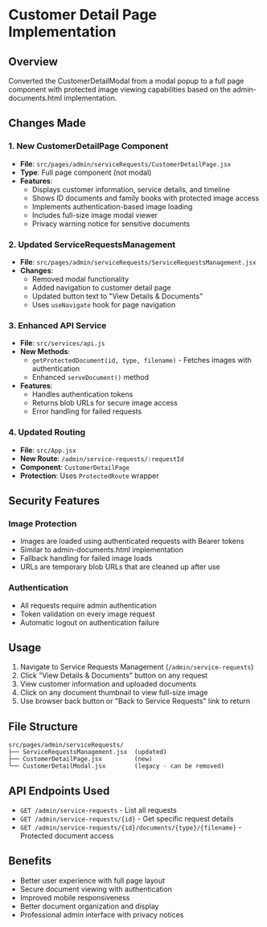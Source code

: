# Customer Detail Page Implementation

## Overview
Converted the CustomerDetailModal from a modal popup to a full page component with protected image viewing capabilities based on the admin-documents.html implementation.

## Changes Made

### 1. New CustomerDetailPage Component
- **File**: `src/pages/admin/serviceRequests/CustomerDetailPage.jsx`
- **Type**: Full page component (not modal)
- **Features**:
  - Displays customer information, service details, and timeline
  - Shows ID documents and family books with protected image access
  - Implements authentication-based image loading
  - Includes full-size image modal viewer
  - Privacy warning notice for sensitive documents

### 2. Updated ServiceRequestsManagement
- **File**: `src/pages/admin/serviceRequests/ServiceRequestsManagement.jsx`
- **Changes**:
  - Removed modal functionality
  - Added navigation to customer detail page
  - Updated button text to "View Details & Documents"
  - Uses `useNavigate` hook for page navigation

### 3. Enhanced API Service
- **File**: `src/services/api.js`
- **New Methods**:
  - `getProtectedDocument(id, type, filename)` - Fetches images with authentication
  - Enhanced `serveDocument()` method
- **Features**:
  - Handles authentication tokens
  - Returns blob URLs for secure image access
  - Error handling for failed requests

### 4. Updated Routing
- **File**: `src/App.jsx`
- **New Route**: `/admin/service-requests/:requestId`
- **Component**: `CustomerDetailPage`
- **Protection**: Uses `ProtectedRoute` wrapper

## Security Features

### Image Protection
- Images are loaded using authenticated requests with Bearer tokens
- Similar to admin-documents.html implementation
- Fallback handling for failed image loads
- URLs are temporary blob URLs that are cleaned up after use

### Authentication
- All requests require admin authentication
- Token validation on every image request
- Automatic logout on authentication failure

## Usage

1. Navigate to Service Requests Management (`/admin/service-requests`)
2. Click "View Details & Documents" button on any request
3. View customer information and uploaded documents
4. Click on any document thumbnail to view full-size image
5. Use browser back button or "Back to Service Requests" link to return

## File Structure
```
src/pages/admin/serviceRequests/
├── ServiceRequestsManagement.jsx  (updated)
├── CustomerDetailPage.jsx         (new)
└── CustomerDetailModal.jsx        (legacy - can be removed)
```

## API Endpoints Used
- `GET /admin/service-requests` - List all requests
- `GET /admin/service-requests/{id}` - Get specific request details
- `GET /admin/service-requests/{id}/documents/{type}/{filename}` - Protected document access

## Benefits
- Better user experience with full page layout
- Secure document viewing with authentication
- Improved mobile responsiveness
- Better document organization and display
- Professional admin interface with privacy notices
